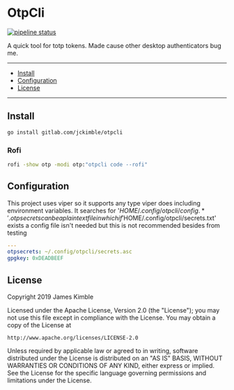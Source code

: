 # OtpCli 
[![pipeline status](https://gitlab.com/jckimble/otpcli/badges/master/pipeline.svg)](https://gitlab.com/jckimble/otpcli/commits/master)

A quick tool for totp tokens. Made cause other desktop authenticators bug me.

---
* [Install](#install)
* [Configuration](#configuration)
* [License](#license)

---

## Install
```sh
go install gitlab.com/jckimble/otpcli
```
### Rofi
```sh
rofi -show otp -modi otp:"otpcli code --rofi"
```

## Configuration
This project uses viper so it supports any type viper does including environment variables. It searches for '$HOME/.config/otpcli/config.*'. otpsecrets can be a plain text file in which if '$HOME/.config/otpcli/secrets.txt' exists a config file isn't needed but this is not recommended besides from testing
```yaml
---
otpsecrets: ~/.config/otpcli/secrets.asc
gpgkey: 0xDEADBEEF 
```

## License

Copyright 2019 James Kimble

Licensed under the Apache License, Version 2.0 (the "License");
you may not use this file except in compliance with the License.
You may obtain a copy of the License at

    http://www.apache.org/licenses/LICENSE-2.0

Unless required by applicable law or agreed to in writing, software
distributed under the License is distributed on an "AS IS" BASIS,
WITHOUT WARRANTIES OR CONDITIONS OF ANY KIND, either express or implied.
See the License for the specific language governing permissions and
limitations under the License.
